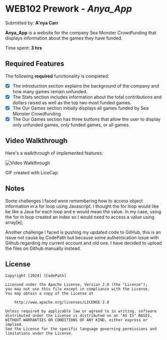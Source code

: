 # WEB102 Prework - *Anya_App*

Submitted by: **A'nya Carr**

**Anya_App** is a website for the company Sea Monster Crowdfunding that displays information about the games they have funded.

Time spent: **3 hrs**

## Required Features

The following **required** functionality is completed:

* [X] The introduction section explains the background of the company and how many games remain unfunded.
* [X] The Stats section includes information about the total contributions and dollars raised as well as the top two most funded games.
* [X] The Our Games section initially displays all games funded by Sea Monster Crowdfunding
* [X] The Our Games section has three buttons that allow the user to display only unfunded games, only funded games, or all games.

<!--The following **optional** features are implemented:

* [ ] List anything else that you can get done to improve the app functionality!
-->
## Video Walkthrough

Here's a walkthrough of implemented features:

<img src='./Gif_Walkthru2.gif' title='Video Walkthrough' width='' alt='Video Walkthrough' />

<!-- Replace this with whatever GIF tool you used! -->
GIF created with LiceCap
<!-- Recommended tools:
[Kap](https://getkap.co/) for macOS
[ScreenToGif](https://www.screentogif.com/) for Windows
[peek](https://github.com/phw/peek) for Linux. -->

## Notes

Some challenges I faced were remembering how to access object information in a for loop using Javascript. I thought the for loop would like be like a Java for each loop and e would mean the value. In my case, using the for in loop created an index so I would need to access a value using array[e];

Another challenge I faced is pushing my updated code to GitHub, this is an issue not cause by CodePath but because some authentication issue with Github regarding my current account and old one. I have decided to upload the files on Github manually instead.

## License

    Copyright [2024] [CodePath]

    Licensed under the Apache License, Version 2.0 (the "License");
    you may not use this file except in compliance with the License.
    You may obtain a copy of the License at

        http://www.apache.org/licenses/LICENSE-2.0

    Unless required by applicable law or agreed to in writing, software
    distributed under the License is distributed on an "AS IS" BASIS,
    WITHOUT WARRANTIES OR CONDITIONS OF ANY KIND, either express or implied.
    See the License for the specific language governing permissions and
    limitations under the License.
